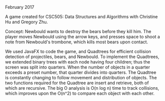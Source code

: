 February 2017

A game created for CSC505: Data Structures and Algorithms with Christine Hu and Gregory Zhu.

Concept: Newbould wants to destroy the bears before they kill him. The player moves Newbould using the arrow keys, and presses space to shoot a note from Newbould's trombone, which kills most bears upon contact. 

We used JavaFX to code the game, and Quadtrees for efficient collision detection of projectiles, bears, and Newbould. To implement the Quadtrees, we extended binary trees with each node having four children; thus the screen was split into quarters. When the number of objects in a quarter exceeds a preset number, that quarter divides into quarters. The Quadtree is constantly changing to follow movement and distribution of objects. The two functions required for the Quadtree are insert and retrieve, both of which are recursive. The big O analysis is O(n log n) time to track collisions, which improves upon the O(n^2) to compare each object with each other.

